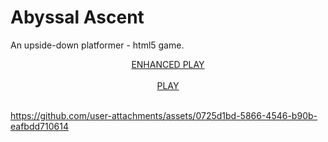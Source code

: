 # Abyssal Ascent
An upside-down platformer - html5 game.
<div align="center">
  <a href="https://htmlpreview.github.io/?https://raw.githubusercontent.com/tin2tin/Reach_for_the_Air/master/index_enhanced.html">ENHANCED PLAY</a><br><br>
</div>
<div align="center">
  <a href="https://htmlpreview.github.io/?https://raw.githubusercontent.com/tin2tin/Reach_for_the_Air/master/index.html">PLAY</a><br><br>
</div>


https://github.com/user-attachments/assets/0725d1bd-5866-4546-b90b-eafbdd710614

